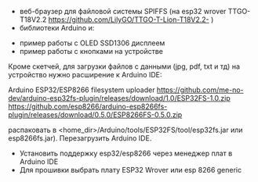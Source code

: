 - веб-браузер для файловой системы SPIFFS (на esp32 wrover TTGO-T18V2.2 https://github.com/LilyGO/TTGO-T-Lion-T18V2.2- )
- библиотеки Arduino и:

+ пример работы с OLED SSD1306 дисплеем
+ пример работы с кнопками на устройстве


Кроме скетчей, для загрузки файлов с данными (jpg, pdf, txt и тд) на устройство нужно расширение к Arduino IDE: 

Arduino ESP32/ESP8266 filesystem uploader
https://github.com/me-no-dev/arduino-esp32fs-plugin/releases/download/1.0/ESP32FS-1.0.zip
https://github.com/esp8266/arduino-esp8266fs-plugin/releases/download/0.5.0/ESP8266FS-0.5.0.zip


распаковать в <home_dir>/Arduino/tools/ESP32FS/tool/esp32fs.jar или esp8266fs.jar).
Перезагрузить Arduino IDE. 

+ Установить поддержку esp32/esp8266 через менеджер плат в Arduino IDE
+ Для прошивки выбрать плату ESP32 Wrover или esp 8266 generic
